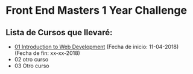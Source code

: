 # Front End Masters 1 Year Challenge



## Lista de Cursos que llevaré: 

- [01 Introduction to Web Development](https://github.com/sujumayas/front-end-masters-year-challenge/tree/master/Introduction%20to%20Web%20Development) (Fecha de inicio: 11-04-2018) (Fecha de fin: xx-xx-2018)
- 02 otro curso
- 03 Otro curso




